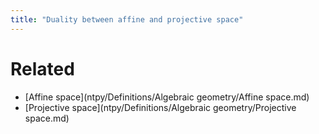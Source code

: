 ```yaml
---
title: "Duality between affine and projective space"
---
```


# Related
- [Affine space](ntpy/Definitions/Algebraic geometry/Affine space.md)
- [Projective space](ntpy/Definitions/Algebraic geometry/Projective space.md)
